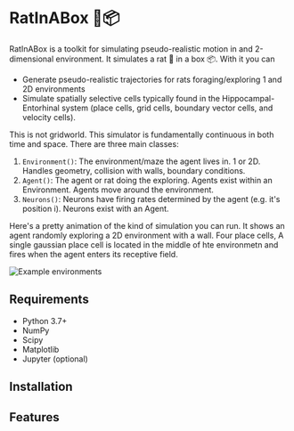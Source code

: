 # RatInABox 🐀📦

RatInABox is a toolkit for simulating pseudo-realistic motion in  and 2-dimensional environment. It simulates a rat 🐀 in a box 📦. With it you can

* Generate pseudo-realistic trajectories for rats foraging/exploring 1 and 2D environments
* Simulate spatially selective cells typically found in the Hippocampal-Entorhinal system (place cells, grid cells, boundary vector cells, and velocity cells).

This is not gridworld. This simulator is fundamentally continuous in both time and space. 
There are three main classes: 

1. `Environment()`: The environment/maze the agent lives in. 1 or 2D. Handles geometry, collision with walls, boundary conditions.
2. `Agent()`: The agent or rat doing the exploring. Agents exist within an Environment. Agents move around the environment. 
3. `Neurons()`: Neurons have firing rates determined by the agent (e.g. it's position i). Neurons exist with an Agent. 

Here's a pretty animation of the kind of simulation you can run. It shows an agent randomly exploring a 2D environment with a wall. Four place cells, A single gaussian place cell is located in the middle of hte environmetn and fires when the agent enters its receptive field. 

![Example environments](./figures/readme/animation.gif)


## Requirements
* Python 3.7+
* NumPy
* Scipy
* Matplotlib
* Jupyter (optional)

## Installation 

## Features 

### 